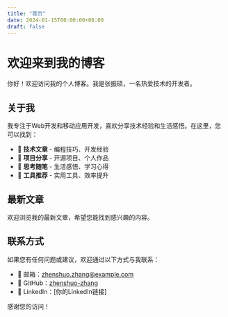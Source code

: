 ```yaml
---
title: "首页"
date: 2024-01-15T00:00:00+08:00
draft: false
---
```


# 欢迎来到我的博客

你好！欢迎访问我的个人博客。我是张振硕，一名热爱技术的开发者。

## 关于我

我专注于Web开发和移动应用开发，喜欢分享技术经验和生活感悟。在这里，您可以找到：

- 📖 **技术文章** - 编程技巧、开发经验
- 🎯 **项目分享** - 开源项目、个人作品
- 💭 **思考随笔** - 生活感悟、学习心得
- 🔧 **工具推荐** - 实用工具、效率提升

## 最新文章

欢迎浏览我的最新文章，希望您能找到感兴趣的内容。

## 联系方式

如果您有任何问题或建议，欢迎通过以下方式与我联系：

- 📧 邮箱：zhenshuo.zhang@example.com
- 🐙 GitHub：[zhenshuo-zhang](https://github.com/zhenshuo-zhang)
- 💼 LinkedIn：[你的LinkedIn链接]

感谢您的访问！